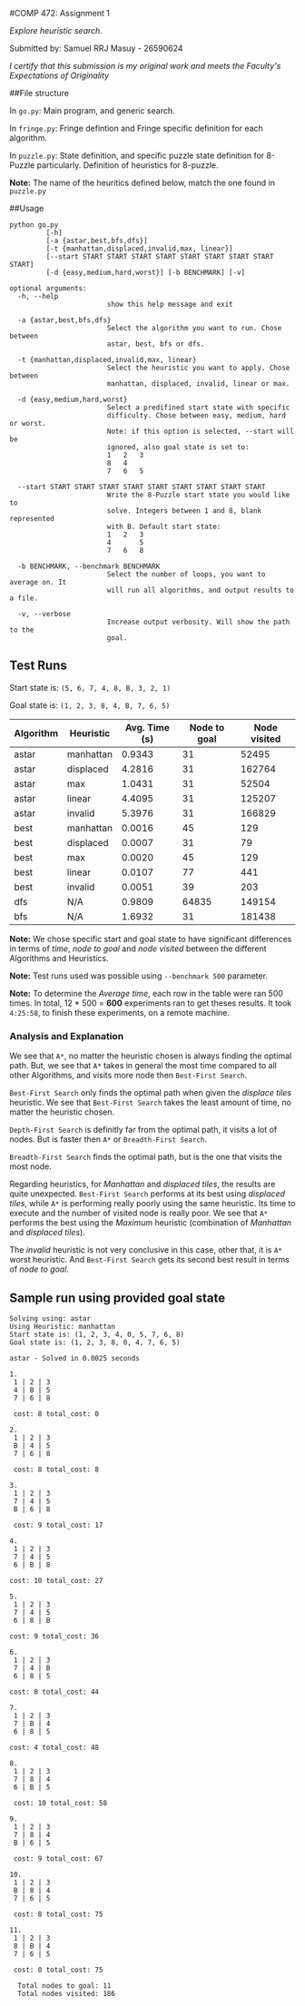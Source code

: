 #COMP 472: Assignment 1

*Explore heuristic search.*

Submitted by: Samuel RRJ Masuy - 26590624

*I certify that this submission is my original work and meets the Faculty's
Expectations of Originality*

##File structure

In `go.py`:
	Main program, and generic search.

In `fringe.py`:
	Fringe defintion and Fringe specific definition for each algorithm.

In `puzzle.py`:
	State definition, and specific puzzle state definition for 8-Puzzle
	particularly. Definition of heuristics for 8-puzzle.

**Note:** The name of the heuritics defined below, match the one found in
`puzzle.py`

##Usage

	python go.py
             [-h]
			 [-a {astar,best,bfs,dfs}]
             [-t {manhattan,displaced,invalid,max, linear}]
             [--start START START START START START START START START START]
             [-d {easy,medium,hard,worst}] [-b BENCHMARK] [-v]

	optional arguments:
	  -h, --help
							show this help message and exit

	  -a {astar,best,bfs,dfs}
							Select the algorithm you want to run. Chose between
							astar, best, bfs or dfs.

	  -t {manhattan,displaced,invalid,max, linear}
							Select the heuristic you want to apply. Chose between
							manhattan, displaced, invalid, linear or max.

	  -d {easy,medium,hard,worst}
							Select a predifined start state with specific
							difficulty. Chose between easy, medium, hard or worst.
							Note: if this option is selected, --start will be
							ignored, also goal state is set to:
							1	2	3
							8	4
							7	6	5

	  --start START START START START START START START START START
							Write the 8-Puzzle start state you would like to
							solve. Integers between 1 and 8, blank represented
							with B. Default start state:
							1	2	3
							4		5
							7	6	8

	  -b BENCHMARK, --benchmark BENCHMARK
							Select the number of loops, you want to average on. It
							will run all algorithms, and output results to a file.

	  -v, --verbose
							Increase output verbosity. Will show the path to the
							goal.

## Test Runs

Start state is: `(5, 6, 7, 4, 8, B, 3, 2, 1)`

Goal state is: `(1, 2, 3, 8, 4, B, 7, 6, 5)`

| Algorithm    | Heuristic    | Avg. Time (s) | Node to goal | Node visited |
| ------------ | ------------ | ------------- | ------------ | ------------ |
| astar        | manhattan    | 0.9343        | 31           | 52495        |
| astar        | displaced    | 4.2816        | 31           | 162764       |
| astar        | max          | 1.0431        | 31           | 52504        |
| astar        | linear       | 4.4095        | 31           | 125207       |
| astar        | invalid      | 5.3976        | 31           | 166829       |
| best         | manhattan    | 0.0016        | 45           | 129          |
| best         | displaced    | 0.0007        | 31           | 79           |
| best         | max          | 0.0020        | 45           | 129          |
| best         | linear       | 0.0107        | 77           | 441          |
| best         | invalid      | 0.0051        | 39           | 203          |
| dfs          | N/A          | 0.9809        | 64835        | 149154       |
| bfs          | N/A          | 1.6932        | 31           | 181438       |


**Note:** We chose specific start and goal state to have significant differences in terms
of *time*, *node to goal* and *node visited* between the different Algorithms and Heuristics.

**Note:** Test runs used was possible using `--benchmark 500` parameter.

**Note:** To determine the *Average time*, each row in the table were ran 500
times. In total, 12 * 500 = **600** experiments ran to get theses results.
It took `4:25:58`, to finish these experiments, on a remote machine.

### Analysis and Explanation

We see that `A*`, no matter the heuristic chosen is always finding
the optimal path. But, we see that `A*` takes in general the most time compared
to all other Algorithms, and visits more node then `Best-First Search`.

`Best-First Search` only finds the optimal path when given the *displace tiles*
heuristic. We see that `Best-First Search` takes the least amount of time, no
matter the heuristic chosen.

`Depth-First Search` is definitly far from the optimal path, it visits a lot of
nodes. But is faster then `A*` or `Breadth-First Search`.

`Breadth-First Search` finds the optimal path, but is the one that visits the
most node.

Regarding heuristics, for *Manhattan* and *displaced tiles*, the results are
quite unexpected. `Best-First Search` performs at its best using *displaced
tiles*, while `A*` is performing really poorly using the same heuristic. Its
time to execute and the number of visited node is really poor. We see that
`A*` performs the best using the *Maximum* heuristic (combination of
*Manhattan* and *displaced tiles*).

The *invalid* heuristic is not very conclusive in this case, other that, it is
`A*` worst heuristic. And `Best-First Search` gets its second best result in
terms of *node to goal*.

## Sample run using provided goal state

    Solving using: astar
    Using Heuristic: manhattan
    Start state is: (1, 2, 3, 4, 0, 5, 7, 6, 8)
    Goal state is: (1, 2, 3, 8, 0, 4, 7, 6, 5)

    astar - Solved in 0.0025 seconds

    1.
     1 | 2 | 3
     4 | B | 5
     7 | 6 | 8

     cost: 8 total_cost: 0

  	2.
     1 | 2 | 3
     B | 4 | 5
     7 | 6 | 8

     cost: 8 total_cost: 8

    3.
     1 | 2 | 3
     7 | 4 | 5
     B | 6 | 8

     cost: 9 total_cost: 17

    4.
     1 | 2 | 3
     7 | 4 | 5
     6 | B | 8

    cost: 10 total_cost: 27

    5.
     1 | 2 | 3
     7 | 4 | 5
     6 | 8 | B

    cost: 9 total_cost: 36

    6.
     1 | 2 | 3
     7 | 4 | B
     6 | 8 | 5

    cost: 8 total_cost: 44

    7.
     1 | 2 | 3
     7 | B | 4
     6 | 8 | 5

    cost: 4 total_cost: 48

    8.
     1 | 2 | 3
     7 | 8 | 4
     6 | B | 5

     cost: 10 total_cost: 58

    9.
     1 | 2 | 3
     7 | 8 | 4
     B | 6 | 5

     cost: 9 total_cost: 67

    10.
     1 | 2 | 3
     B | 8 | 4
     7 | 6 | 5

     cost: 8 total_cost: 75

    11.
     1 | 2 | 3
     8 | B | 4
     7 | 6 | 5

     cost: 0 total_cost: 75

      Total nodes to goal: 11
      Total nodes visited: 186
